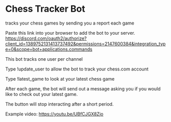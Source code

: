 # Chess Tracker Bot
tracks your chess games by sending you a report each game

Paste this link into your browser to add the bot to your server.
https://discord.com/oauth2/authorize?client_id=1389752131413737492&permissions=2147600384&integration_type=0&scope=bot+applications.commands

This bot tracks one user per channel

Type !update_user <username> to allow the bot to track your chess.com account

Type !latest_game to look at your latest chess game


After each game, the bot will send out a message asking you if you would like to check out your latest game.

The button will stop interacting after a short period.

Example video: https://youtu.be/UBfCJGX8Zjo
